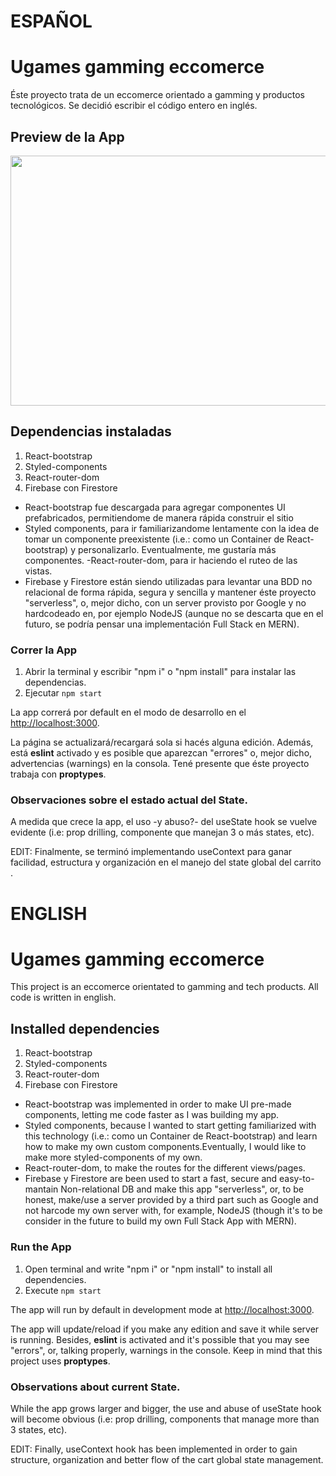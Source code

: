 # ESPAÑOL
# Ugames gamming eccomerce

Éste proyecto trata de un eccomerce orientado a gamming y productos tecnológicos.
Se decidió escribir el código entero en inglés.
## Preview de la App
<img src="https://media.giphy.com/media/rd2osX9acjzYueYhGT/giphy.gif" data-canonical-src="https://media.giphy.com/media/rd2osX9acjzYueYhGT/giphy.gif" width="600" height="400" />


## Dependencias instaladas
1. React-bootstrap
2. Styled-components
3. React-router-dom
4. Firebase con Firestore

- React-bootstrap fue descargada para agregar componentes UI prefabricados, permitiendome de manera rápida construir el sitio
- Styled components, para ir familiarizandome lentamente con la idea de tomar un componente preexistente (i.e.: como un Container de React-bootstrap) y personalizarlo. Eventualmente, me gustaría más componentes.
-React-router-dom, para ir haciendo el ruteo de las vistas.
- Firebase y Firestore están siendo utilizadas para levantar una BDD no relacional de forma rápida, segura y sencilla y mantener éste proyecto "serverless", o, mejor dicho, con un server provisto por Google y no hardcodeado en, por ejemplo NodeJS (aunque no se descarta que en el futuro, se podría pensar una implementación Full Stack en MERN).



### Correr la App
1. Abrir la terminal y escribir "npm i" o "npm install" para instalar las dependencias.
2. Ejecutar `npm start`

La app correrá por default en el modo de desarrollo en el  [http://localhost:3000](http://localhost:3000).

La página se actualizará/recargará sola si hacés alguna edición.
Además, está **eslint** activado y es posible que aparezcan "errores" o, mejor dicho, advertencias (warnings) en la consola.
Tené presente que éste proyecto trabaja con **proptypes**.

### Observaciones sobre el estado actual del State.
A medida que crece la app, el uso -y abuso?- del useState hook se vuelve evidente (i.e: prop drilling, componente que manejan 3 o más states, etc).

EDIT: Finalmente, se terminó implementando useContext para ganar facilidad, estructura y organización en el manejo del state global del carrito .

# ENGLISH
# Ugames gamming eccomerce

This project is an eccomerce orientated to gamming and tech products.
All code is written in english.


## Installed dependencies
1. React-bootstrap
2. Styled-components
3. React-router-dom
4. Firebase con Firestore

- React-bootstrap was implemented in order to make UI pre-made components, letting me code faster as I was building my app.
- Styled components, because I wanted to start getting familiarized with this technology (i.e.: como un Container de React-bootstrap) and learn how to make my own custom components.Eventually, I would like to make more styled-components of my own.
- React-router-dom, to make the routes for the different views/pages.
- Firebase y Firestore are been used to start a fast, secure and easy-to-mantain Non-relational DB and make this app "serverless", or, to be honest, make/use a server provided by a third part such as Google and not harcode my own server with, for example, NodeJS (though it's to be consider in the future to build my own Full Stack App with MERN).


### Run the App
1. Open terminal and write  "npm i" or "npm install" to install all dependencies.
2. Execute `npm start`

The app will run by default in development mode at [http://localhost:3000](http://localhost:3000).

The app will update/reload if you make any edition and save it while server is running.
Besides, **eslint** is activated and it's possible that you may see "errors", or, talking properly, warnings in the console.
Keep in mind that this project uses **proptypes**.

### Observations about current State.
While the app grows larger and bigger, the use and abuse of useState hook will become obvious (i.e: prop drilling, components that manage more than 3 states, etc).

EDIT: Finally, useContext hook has been implemented in order to gain structure, organization and better flow of the cart global state management.

